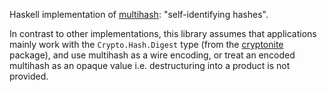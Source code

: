 Haskell implementation of [multihash](https://github.com/multiformats/multihash): "self-identifying hashes".

In contrast to other implementations, this library assumes that applications
mainly work with the `Crypto.Hash.Digest` type (from the [cryptonite](https://hackage.haskell.org/package/cryptonite) package),
and use multihash as a wire encoding, or treat an encoded multihash as an opaque
value i.e. destructuring into a product is not provided.
